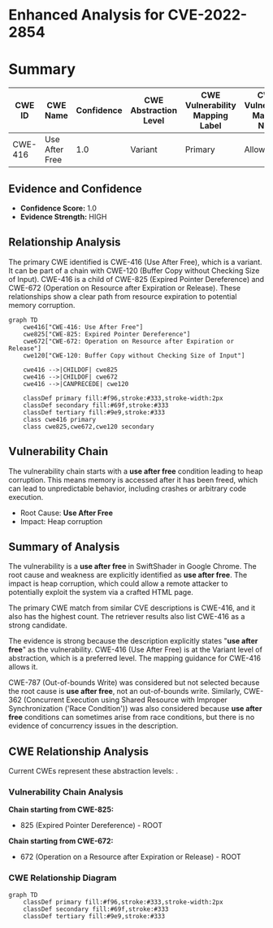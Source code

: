 # Enhanced Analysis for CVE-2022-2854

# Summary
| CWE ID | CWE Name | Confidence | CWE Abstraction Level | CWE Vulnerability Mapping Label | CWE-Vulnerability Mapping Notes |
|---|---|---|---|---|---|
| CWE-416 | Use After Free | 1.0 | Variant | Primary | Allowed |

## Evidence and Confidence

*   **Confidence Score:** 1.0
*   **Evidence Strength:** HIGH

## Relationship Analysis
The primary CWE identified is CWE-416 (Use After Free), which is a variant. It can be part of a chain with CWE-120 (Buffer Copy without Checking Size of Input). CWE-416 is a child of CWE-825 (Expired Pointer Dereference) and CWE-672 (Operation on Resource after Expiration or Release). These relationships show a clear path from resource expiration to potential memory corruption.

```mermaid
graph TD
    cwe416["CWE-416: Use After Free"]
    cwe825["CWE-825: Expired Pointer Dereference"]
    cwe672["CWE-672: Operation on Resource after Expiration or Release"]
    cwe120["CWE-120: Buffer Copy without Checking Size of Input"]

    cwe416 -->|CHILDOF| cwe825
    cwe416 -->|CHILDOF| cwe672
    cwe416 -->|CANPRECEDE| cwe120
    
    classDef primary fill:#f96,stroke:#333,stroke-width:2px
    classDef secondary fill:#69f,stroke:#333
    classDef tertiary fill:#9e9,stroke:#333
    class cwe416 primary
    class cwe825,cwe672,cwe120 secondary
```

## Vulnerability Chain
The vulnerability chain starts with a **use after free** condition leading to heap corruption. This means memory is accessed after it has been freed, which can lead to unpredictable behavior, including crashes or arbitrary code execution.
  - Root Cause: **Use After Free**
  - Impact: Heap corruption

## Summary of Analysis
The vulnerability is a **use after free** in SwiftShader in Google Chrome. The root cause and weakness are explicitly identified as **use after free**. The impact is heap corruption, which could allow a remote attacker to potentially exploit the system via a crafted HTML page.

The primary CWE match from similar CVE descriptions is CWE-416, and it also has the highest count. The retriever results also list CWE-416 as a strong candidate.

The evidence is strong because the description explicitly states "**use after free**" as the vulnerability. CWE-416 (Use After Free) is at the Variant level of abstraction, which is a preferred level. The mapping guidance for CWE-416 allows it.

CWE-787 (Out-of-bounds Write) was considered but not selected because the root cause is **use after free**, not an out-of-bounds write. Similarly, CWE-362 (Concurrent Execution using Shared Resource with Improper Synchronization ('Race Condition')) was also considered because **use after free** conditions can sometimes arise from race conditions, but there is no evidence of concurrency issues in the description.


## CWE Relationship Analysis

Current CWEs represent these abstraction levels: .


### Vulnerability Chain Analysis

**Chain starting from CWE-825:**
- 825 (Expired Pointer Dereference) - ROOT


**Chain starting from CWE-672:**
- 672 (Operation on a Resource after Expiration or Release) - ROOT



### CWE Relationship Diagram

```mermaid
graph TD
    classDef primary fill:#f96,stroke:#333,stroke-width:2px
    classDef secondary fill:#69f,stroke:#333
    classDef tertiary fill:#9e9,stroke:#333
```